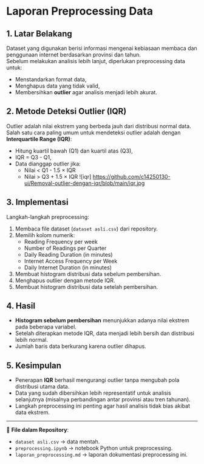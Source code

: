 # Laporan Preprocessing Data

## 1. Latar Belakang
Dataset yang digunakan berisi informasi mengenai kebiasaan membaca dan penggunaan internet berdasarkan provinsi dan tahun.  
Sebelum melakukan analisis lebih lanjut, diperlukan preprocessing data untuk:
- Menstandarkan format data,
- Menghapus data yang tidak valid,
- Membersihkan **outlier** agar analisis menjadi lebih akurat.

## 2. Metode Deteksi Outlier (IQR)
Outlier adalah nilai ekstrem yang berbeda jauh dari distribusi normal data.  
Salah satu cara paling umum untuk mendeteksi outlier adalah dengan **Interquartile Range (IQR)**:

- Hitung kuartil bawah (Q1) dan kuartil atas (Q3),
- IQR = Q3 - Q1,
- Data dianggap outlier jika:
  - Nilai < Q1 - 1.5 × IQR
  - Nilai > Q3 + 1.5 × IQR
![iqr] https://github.com/c14250130-ui/Removal-outlier-dengan-iqr/blob/main/iqr.jpg

## 3. Implementasi
Langkah-langkah preprocessing:
1. Membaca file dataset (`dataset asli.csv`) dari repository.
2. Memilih kolom numerik:
   - Reading Frequency per week  
   - Number of Readings per Quarter  
   - Daily Reading Duration (in minutes)  
   - Internet Access Frequency per Week  
   - Daily Internet Duration (in minutes)  
3. Membuat histogram distribusi data sebelum pembersihan.
4. Menghapus outlier dengan metode IQR.
5. Membuat histogram distribusi data setelah pembersihan.

## 4. Hasil
- **Histogram sebelum pembersihan** menunjukkan adanya nilai ekstrem pada beberapa variabel.  
- Setelah diterapkan metode IQR, data menjadi lebih bersih dan distribusi lebih normal.  
- Jumlah baris data berkurang karena outlier dihapus.

## 5. Kesimpulan
- Penerapan **IQR** berhasil mengurangi outlier tanpa mengubah pola distribusi utama data.  
- Data yang sudah dibersihkan lebih representatif untuk analisis selanjutnya (misalnya perbandingan antar provinsi atau tren tahunan).  
- Langkah preprocessing ini penting agar hasil analisis tidak bias akibat data ekstrem.

---
📂 **File dalam Repository**:
- `dataset asli.csv` → data mentah.  
- `preprocessing.ipynb` → notebook Python untuk preprocessing.  
- `laporan_preprocessing.md` → laporan dokumentasi preprocessing ini.
